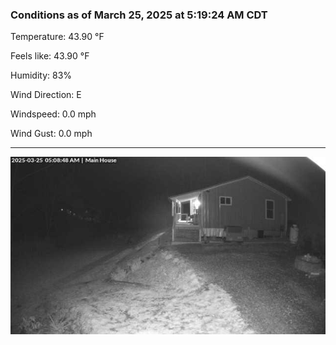 ### Conditions as of March 25, 2025 at 5:19:24 AM CDT 

Temperature: 43.90 &deg;F

Feels like: 43.90 &deg;F

Humidity: 83%

Wind Direction: E

Windspeed: 0.0 mph

Wind Gust: 0.0 mph

---

<img src="./images/latest.jpeg"/>

